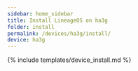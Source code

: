 ```yaml
---
sidebar: home_sidebar
title: Install LineageOS on ha3g
folder: install
permalink: /devices/ha3g/install/
device: ha3g
---
```

{% include templates/device_install.md %}
